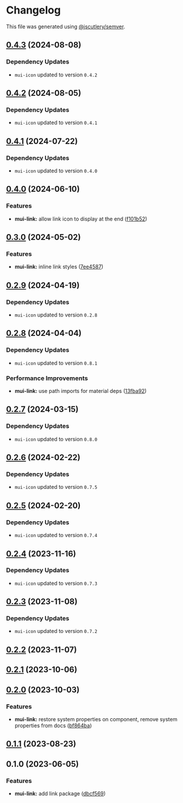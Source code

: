 # Changelog

This file was generated using [@jscutlery/semver](https://github.com/jscutlery/semver).

## [0.4.3](https://github.com/Availity/element/compare/@availity/mui-link@0.4.2...@availity/mui-link@0.4.3) (2024-08-08)

### Dependency Updates

* `mui-icon` updated to version `0.4.2`
## [0.4.2](https://github.com/Availity/element/compare/@availity/mui-link@0.4.1...@availity/mui-link@0.4.2) (2024-08-05)

### Dependency Updates

* `mui-icon` updated to version `0.4.1`
## [0.4.1](https://github.com/Availity/element/compare/@availity/mui-link@0.4.0...@availity/mui-link@0.4.1) (2024-07-22)

### Dependency Updates

* `mui-icon` updated to version `0.4.0`
## [0.4.0](https://github.com/Availity/element/compare/@availity/mui-link@0.3.0...@availity/mui-link@0.4.0) (2024-06-10)


### Features

* **mui-link:** allow link icon to display at the end ([f101b52](https://github.com/Availity/element/commit/f101b52edb293f16ee32fa942ec8e71675ee28c1))

## [0.3.0](https://github.com/Availity/element/compare/@availity/mui-link@0.2.9...@availity/mui-link@0.3.0) (2024-05-02)


### Features

* **mui-link:** inline link styles ([7ee4587](https://github.com/Availity/element/commit/7ee458780be5cbb5ca97595aa7bf8bb7e3c36423))

## [0.2.9](https://github.com/Availity/element/compare/@availity/mui-link@0.2.8...@availity/mui-link@0.2.9) (2024-04-19)

### Dependency Updates

* `mui-icon` updated to version `0.2.8`
## [0.2.8](https://github.com/Availity/element/compare/@availity/mui-link@0.2.7...@availity/mui-link@0.2.8) (2024-04-04)

### Dependency Updates

* `mui-icon` updated to version `0.8.1`

### Performance Improvements

* **mui-link:** use path imports for material deps ([13fba92](https://github.com/Availity/element/commit/13fba92f1e081d679e6a1de4bd2fa6cd15e53824))

## [0.2.7](https://github.com/Availity/element/compare/@availity/mui-link@0.2.6...@availity/mui-link@0.2.7) (2024-03-15)

### Dependency Updates

* `mui-icon` updated to version `0.8.0`
## [0.2.6](https://github.com/Availity/element/compare/@availity/mui-link@0.2.5...@availity/mui-link@0.2.6) (2024-02-22)

### Dependency Updates

* `mui-icon` updated to version `0.7.5`
## [0.2.5](https://github.com/Availity/element/compare/@availity/mui-link@0.2.4...@availity/mui-link@0.2.5) (2024-02-20)

### Dependency Updates

* `mui-icon` updated to version `0.7.4`
## [0.2.4](https://github.com/Availity/element/compare/@availity/mui-link@0.2.3...@availity/mui-link@0.2.4) (2023-11-16)

### Dependency Updates

- `mui-icon` updated to version `0.7.3`

## [0.2.3](https://github.com/Availity/element/compare/@availity/mui-link@0.2.2...@availity/mui-link@0.2.3) (2023-11-08)

### Dependency Updates

- `mui-icon` updated to version `0.7.2`

## [0.2.2](https://github.com/Availity/element/compare/@availity/mui-link@0.2.1...@availity/mui-link@0.2.2) (2023-11-07)

## [0.2.1](https://github.com/Availity/element/compare/@availity/mui-link@0.2.0...@availity/mui-link@0.2.1) (2023-10-06)

## [0.2.0](https://github.com/Availity/element/compare/@availity/mui-link@0.1.1...@availity/mui-link@0.2.0) (2023-10-03)

### Features

- **mui-link:** restore system properties on component, remove system properties from docs ([bf864ba](https://github.com/Availity/element/commit/bf864babcb61486da55923af65038aeadce7781e))

## [0.1.1](https://github.com/Availity/element/compare/@availity/mui-link@0.1.0...@availity/mui-link@0.1.1) (2023-08-23)

## 0.1.0 (2023-06-05)

### Features

- **mui-link:** add link package ([dbcf569](https://github.com/Availity/element/commit/dbcf569191cd0525b2c474eab0d2b487feb473ee))
